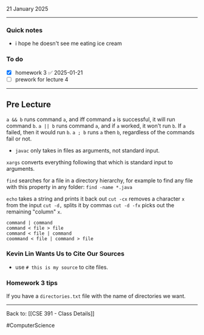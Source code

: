 21 January 2025

---
### Quick notes
- i hope he doesn't see me eating ice cream

### To do
- [x] homework 3 ✅ 2025-01-21
- [ ] prework for lecture 4

---
## Pre Lecture

`a && b` runs command `a`, and iff command `a` is successful, it will run command `b`.
`a || b` runs command `a`, and if  `a` worked, it won't run  `b`. If  `a` failed, then it would run `b`.
`a ; b` runs `a` then `b`, regardless of the commands fail or not.

- `javac` only takes in files as arguments, not standard input. 

`xargs` converts everything following that which is standard input to arguments.

`find` searches for a file in a directory hierarchy, for example to find any file with this property in any folder: `find -name *.java`

`echo` takes a string and prints it back out
`cut -cx` removes a character `x` from the input 
`cut -d,` splits it by commas
`cut -d -fx` picks out the remaining "column" `x`. 

```
command | command
command < file > file
command < file | command
coommand < file | command > file
```

### Kevin Lin Wants Us to Cite Our Sources

- use `# this is my source` to cite files. 

### Homework 3 tips

If you have a `directories.txt` file with the name of directories we want. 


---
Back to: [[CSE 391 - Class Details]]

#ComputerScience